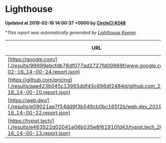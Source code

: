 
# Lighthouse

**Updated at 2019-02-16 14:00:37 +0000 by [CircleCI #248](https://circleci.com/gh/ItinerisLtd/lighthouse-keeper-example/248)**

**This report was automatically generated by [Lighthouse Keeper](https://github.com/itinerisltd/lighthouse-keeper)*

| URL | Performance | Accessibility | Best Practices | SEO | PWA | Updated At |
| --- | --- | --- | --- | --- | --- | --- |
| [https://google.com/](./results/99999ebcfdb78df077ad2727fd00969f/www.google.com_2019-02-16_14-00-24.report.json) | 0.94 | 0.71 | 0.93 | 0.8 | 0.58 | 2019-02-16T14:00:24.185Z |
| [https://github.com/pricing](./results/aae423b045c13965ddf45c696df2484d/github.com_2019-02-16_14-00-10.report.json) | 0.65 | 0.89 | 0.93 | 0.9 | 0.58 | 2019-02-16T14:00:10.107Z |
| [https://web.dev/](./results/e09021ae7f54dd9f3b549cb0bc165f2b/web.dev_2019-02-16_14-00-22.report.json) | 0.92 | 0.93 | 1 | 0.91 | 1 | 2019-02-16T14:00:22.271Z |
| [https://typist.tech/](./results/e463522d02041e06b035e8f61910fd43/typist.tech_2019-02-16_14-00-13.report.json) | 0.96 | 0.8 | 0.71 | 1 | 0.58 | 2019-02-16T14:00:13.451Z |
